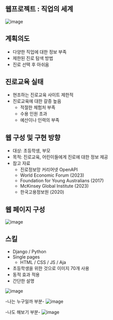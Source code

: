 ## 웹프로젝트 : 직업의 세계
![image](https://github.com/Minji4/dj_project/assets/102903527/440a6028-42d3-4f78-8fb7-47869644c313)

## 계획의도
- 다양한 직업에 대한 정보 부족
- 제한된 진로 탐색 방법
- 진로 선택 후 아쉬움

## 진로교육 실태
- 현조하는 진로교육 사이트 제한적
- 진로교육에 대한 갈증 높음
   - 적절한 체험처 부족
   - 수용 인원 초과
   - 예산이나 인력의 부족

## 웹 구성 및 구현 방향
- 대상: 초등학생, 부모
- 목적: 진로교육, 어린이들에게 진로에 대한 정보 제공
- 참고 자료
  - 진로정보망 커리어넷 OpenAPI
  - World Economic Forum (2023)
  - Foundation for Young Australians (2017)
  - McKinsey Global Institute (2023)
  - 한국고용정보원 (2020)

## 웹 페이지 구성
![image](https://github.com/Minji4/dj_project/assets/102903527/7b9fe6b9-2841-4e9f-a819-6fa2d473b591)

## 스킬
- Django / Python
- Single pages
  - HTML / CSS / JS / Aja
- 초등학생을 위한 것으로 이미지 70개 사용
- 동적 효과 적용
- 간단한 설명

![image](https://github.com/Minji4/dj_project/assets/102903527/be5e4f31-96b3-44ef-90f1-d27f58f64d1e)

-나는 누구일까 부분-
![image](https://github.com/Minji4/dj_project/assets/102903527/f0558d9d-6f94-4c7d-bfdd-12498eefc4c9)

-나도 해보기 부분-
![image](https://github.com/Minji4/dj_project/assets/102903527/fc711733-d8d2-49a4-8672-2263c36c74f6)

